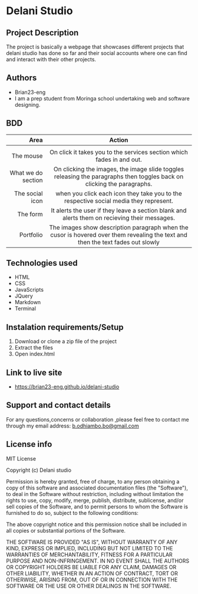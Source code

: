 # Delani Studio
## Project Description
The project is basically a webpage that showcases different projects that delani studio has done so far and their social accounts where one can find and interact with their other projects.

## Authors
* Brian23-eng
* I am a prep student from Moringa school undertaking web and software designing.

## BDD

 |   Area         |     Action                     |
| --------------: | :-----------------------------: |
|  |  |
|The mouse        | On click it takes you to the services section which fades in and out.
|What we do section| On clicking the images, the image   slide toggles releasing the paragraphs then toggles back on clicking the paragraphs.
|The social icon| when you click each icon they take you to the respective social media they represent.
|The form | It alerts the user if they leave a section blank and alerts them on recieving their messages.
|Portfolio | The images show description paragraph when the  cusor is hovered over them revealing the text and then the text fades out slowly

## Technologies used
* HTML
* CSS
* JavaScripts
* JQuery
* Markdown
* Terminal

## Instalation requirements/Setup
1. Download or clone a zip file of the project
2. Extract the files
3. Open index.html

## Link to live site
* https://brian23-eng.github.io/delani-studio

## Support and contact details
For any questions,concerns or collaboration ,please feel free to contact me through my email address: b.odhiambo.bo@gmail.com

## License info
MIT License

Copyright (c) Delani studio

Permission is hereby granted, free of charge, to any person obtaining a copy of this software and associated documentation files (the "Software"), to deal in the Software without restriction, including without limitation the rights to use, copy, modify, merge, publish, distribute, sublicense, and/or sell copies of the Software, and to permit persons to whom the Software is furnished to do so, subject to the following conditions:

The above copyright notice and this permission notice shall be included in all copies or substantial portions of the Software.

THE SOFTWARE IS PROVIDED "AS IS", WITHOUT WARRANTY OF ANY KIND, EXPRESS OR IMPLIED, INCLUDING BUT NOT LIMITED TO THE WARRANTIES OF MERCHANTABILITY, FITNESS FOR A PARTICULAR PURPOSE AND NON-INFRINGEMENT. IN NO EVENT SHALL THE AUTHORS OR COPYRIGHT HOLDERS BE LIABLE FOR ANY CLAIM, DAMAGES OR OTHER LIABILITY, WHETHER IN AN ACTION OF CONTRACT, TORT OR OTHERWISE, ARISING FROM, OUT OF OR IN CONNECTION WITH THE SOFTWARE OR THE USE OR OTHER DEALINGS IN THE SOFTWARE.




